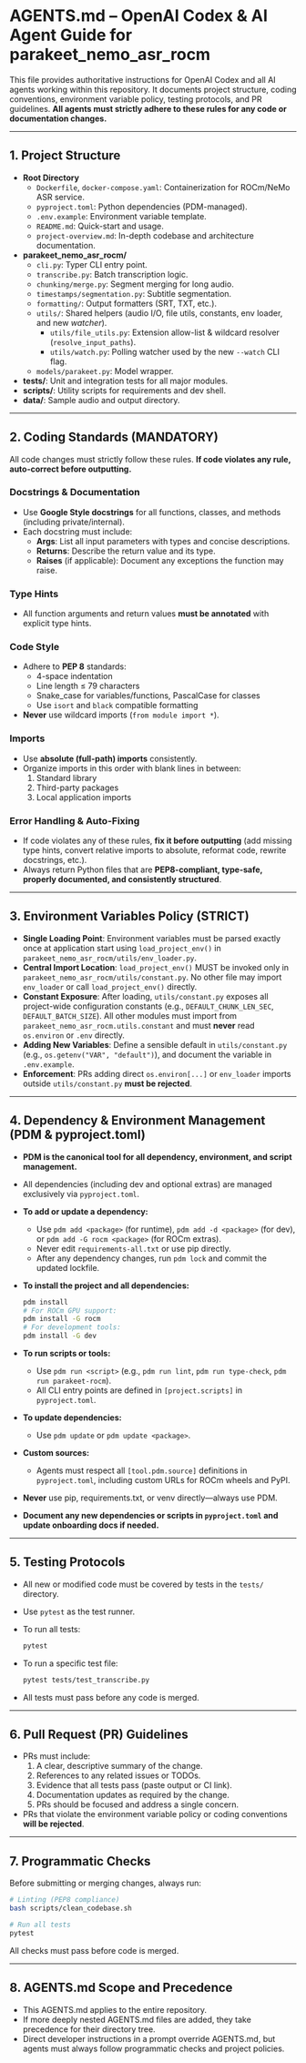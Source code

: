 # AGENTS.md – OpenAI Codex & AI Agent Guide for parakeet_nemo_asr_rocm

This file provides authoritative instructions for OpenAI Codex and all AI agents working within this repository. It documents project structure, coding conventions, environment variable policy, testing protocols, and PR guidelines. **All agents must strictly adhere to these rules for any code or documentation changes.**

---

## 1. Project Structure

- **Root Directory**
  - `Dockerfile`, `docker-compose.yaml`: Containerization for ROCm/NeMo ASR service.
  - `pyproject.toml`: Python dependencies (PDM-managed).
  - `.env.example`: Environment variable template.
  - `README.md`: Quick-start and usage.
  - `project-overview.md`: In-depth codebase and architecture documentation.
- **parakeet_nemo_asr_rocm/**
  - `cli.py`: Typer CLI entry point.
  - `transcribe.py`: Batch transcription logic.
  - `chunking/merge.py`: Segment merging for long audio.
  - `timestamps/segmentation.py`: Subtitle segmentation.
  - `formatting/`: Output formatters (SRT, TXT, etc.).
  - `utils/`: Shared helpers (audio I/O, file utils, constants, env loader, and new *watcher*).
    - `utils/file_utils.py`: Extension allow-list & wildcard resolver (`resolve_input_paths`).
    - `utils/watch.py`: Polling watcher used by the new `--watch` CLI flag.
  - `models/parakeet.py`: Model wrapper.
- **tests/**: Unit and integration tests for all major modules.
- **scripts/**: Utility scripts for requirements and dev shell.
- **data/**: Sample audio and output directory.

---

## 2. Coding Standards (MANDATORY)

All code changes must strictly follow these rules. **If code violates any rule, auto-correct before outputting.**

### Docstrings & Documentation

- Use **Google Style docstrings** for all functions, classes, and methods (including private/internal).
- Each docstring must include:
  - **Args**: List all input parameters with types and concise descriptions.
  - **Returns**: Describe the return value and its type.
  - **Raises** (if applicable): Document any exceptions the function may raise.

### Type Hints

- All function arguments and return values **must be annotated** with explicit type hints.

### Code Style

- Adhere to **PEP 8** standards:
  - 4-space indentation
  - Line length ≤ 79 characters
  - Snake_case for variables/functions, PascalCase for classes
  - Use `isort` and `black` compatible formatting
- **Never** use wildcard imports (`from module import *`).

### Imports

- Use **absolute (full-path) imports** consistently.
- Organize imports in this order with blank lines in between:
  1. Standard library
  2. Third-party packages
  3. Local application imports

### Error Handling & Auto-Fixing

- If code violates any of these rules, **fix it before outputting** (add missing type hints, convert relative imports to absolute, reformat code, rewrite docstrings, etc.).
- Always return Python files that are **PEP8-compliant, type-safe, properly documented, and consistently structured**.

---

## 3. Environment Variables Policy (STRICT)

- **Single Loading Point**: Environment variables must be parsed exactly once at application start using `load_project_env()` in `parakeet_nemo_asr_rocm/utils/env_loader.py`.
- **Central Import Location**: `load_project_env()` MUST be invoked only in `parakeet_nemo_asr_rocm/utils/constant.py`. No other file may import `env_loader` or call `load_project_env()` directly.
- **Constant Exposure**: After loading, `utils/constant.py` exposes all project-wide configuration constants (e.g., `DEFAULT_CHUNK_LEN_SEC`, `DEFAULT_BATCH_SIZE`). All other modules must import from `parakeet_nemo_asr_rocm.utils.constant` and must **never** read `os.environ` or `.env` directly.
- **Adding New Variables**: Define a sensible default in `utils/constant.py` (e.g., `os.getenv("VAR", "default")`), and document the variable in `.env.example`.
- **Enforcement**: PRs adding direct `os.environ[...]` or `env_loader` imports outside `utils/constant.py` **must be rejected**.

---

## 4. Dependency & Environment Management (PDM & pyproject.toml)

- **PDM is the canonical tool for all dependency, environment, and script management.**
- All dependencies (including dev and optional extras) are managed exclusively via `pyproject.toml`.
- **To add or update a dependency:**
  - Use `pdm add <package>` (for runtime), `pdm add -d <package>` (for dev), or `pdm add -G rocm <package>` (for ROCm extras).
  - Never edit `requirements-all.txt` or use pip directly.
  - After any dependency changes, run `pdm lock` and commit the updated lockfile.
- **To install the project and all dependencies:**

  ```bash
  pdm install
  # For ROCm GPU support:
  pdm install -G rocm
  # For development tools:
  pdm install -G dev
  ```

- **To run scripts or tools:**
  - Use `pdm run <script>` (e.g., `pdm run lint`, `pdm run type-check`, `pdm run parakeet-rocm`).
  - All CLI entry points are defined in `[project.scripts]` in `pyproject.toml`.
- **To update dependencies:**
  - Use `pdm update` or `pdm update <package>`.
- **Custom sources:**
  - Agents must respect all `[tool.pdm.source]` definitions in `pyproject.toml`, including custom URLs for ROCm wheels and PyPI.
- **Never** use pip, requirements.txt, or venv directly—always use PDM.
- **Document any new dependencies or scripts in `pyproject.toml` and update onboarding docs if needed.**

---

## 5. Testing Protocols

- All new or modified code must be covered by tests in the `tests/` directory.
- Use `pytest` as the test runner.
- To run all tests:

  ```bash
  pytest
  ```

- To run a specific test file:

  ```bash
  pytest tests/test_transcribe.py
  ```

- All tests must pass before any code is merged.

---

## 6. Pull Request (PR) Guidelines

- PRs must include:
  1. A clear, descriptive summary of the change.
  2. References to any related issues or TODOs.
  3. Evidence that all tests pass (paste output or CI link).
  4. Documentation updates as required by the change.
  5. PRs should be focused and address a single concern.
- PRs that violate the environment variable policy or coding conventions **will be rejected**.

---

## 7. Programmatic Checks

Before submitting or merging changes, always run:

```bash
# Linting (PEP8 compliance)
bash scripts/clean_codebase.sh

# Run all tests
pytest
```

All checks must pass before code is merged.

---

## 8. AGENTS.md Scope and Precedence

- This AGENTS.md applies to the entire repository.
- If more deeply nested AGENTS.md files are added, they take precedence for their directory tree.
- Direct developer instructions in a prompt override AGENTS.md, but agents must always follow programmatic checks and project policies.
